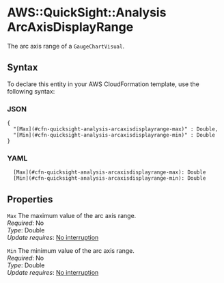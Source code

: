 # AWS::QuickSight::Analysis ArcAxisDisplayRange<a name="aws-properties-quicksight-analysis-arcaxisdisplayrange"></a>

The arc axis range of a `GaugeChartVisual`\.

## Syntax<a name="aws-properties-quicksight-analysis-arcaxisdisplayrange-syntax"></a>

To declare this entity in your AWS CloudFormation template, use the following syntax:

### JSON<a name="aws-properties-quicksight-analysis-arcaxisdisplayrange-syntax.json"></a>

```
{
  "[Max](#cfn-quicksight-analysis-arcaxisdisplayrange-max)" : Double,
  "[Min](#cfn-quicksight-analysis-arcaxisdisplayrange-min)" : Double
}
```

### YAML<a name="aws-properties-quicksight-analysis-arcaxisdisplayrange-syntax.yaml"></a>

```
  [Max](#cfn-quicksight-analysis-arcaxisdisplayrange-max): Double
  [Min](#cfn-quicksight-analysis-arcaxisdisplayrange-min): Double
```

## Properties<a name="aws-properties-quicksight-analysis-arcaxisdisplayrange-properties"></a>

`Max`  <a name="cfn-quicksight-analysis-arcaxisdisplayrange-max"></a>
The maximum value of the arc axis range\.  
*Required*: No  
*Type*: Double  
*Update requires*: [No interruption](https://docs.aws.amazon.com/AWSCloudFormation/latest/UserGuide/using-cfn-updating-stacks-update-behaviors.html#update-no-interrupt)

`Min`  <a name="cfn-quicksight-analysis-arcaxisdisplayrange-min"></a>
The minimum value of the arc axis range\.  
*Required*: No  
*Type*: Double  
*Update requires*: [No interruption](https://docs.aws.amazon.com/AWSCloudFormation/latest/UserGuide/using-cfn-updating-stacks-update-behaviors.html#update-no-interrupt)